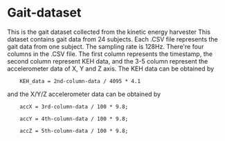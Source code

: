 # Gait-dataset
This is the gait dataset collected from the kinetic energy harvester
This dataset contains gait data from 24 subjects. Each .CSV file represents the gait data from one subject. The sampling rate is 128Hz. There're four columns in the .CSV file. The first column represents the timestamp, the second column represent KEH data, and the 3-5 column represent the accelerometer data of X, Y and Z axis. 
The KEH data can be obtained by 

        KEH_data = 2nd-column-data / 4095 * 4.1
        
and the X/Y/Z accelerometer data can be obtained by 

        accX = 3rd-column-data / 100 * 9.8;
        
        accY = 4th-column-data / 100 * 9.8;
        
        accZ = 5th-column-data / 100 * 9.8;
